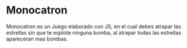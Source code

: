 # Monocatron
Monocatron es un Juego elaborado con JS, en el cual debes atrapar las estrellas sin que te esplote ninguna bomba, al atrapar todas las estrellas apareceran mas bombas.
